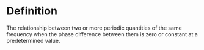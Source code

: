 # Definition

The relationship between two or more periodic quantities of the same
frequency when the phase difference between them is zero or constant at
a predetermined value.
